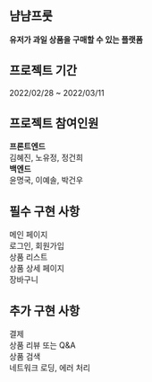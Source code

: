 ## 냠냠프룻

**유저가 과일 상품을 구매할 수 있는 플랫폼**

## 프로젝트 기간

2022/02/28 ~ 2022/03/11

## 프로젝트 참여인원

**프론트엔드**  
김혜진, 노유정, 정건희  
**백엔드**  
윤명국, 이예솔, 박건우

## 필수 구현 사항

메인 페이지  
로그인, 회원가입  
상품 리스트  
상품 상세 페이지  
장바구니

## 추가 구현 사항

결제  
상품 리뷰 또는 Q&A  
상품 검색  
네트워크 로딩, 에러 처리
